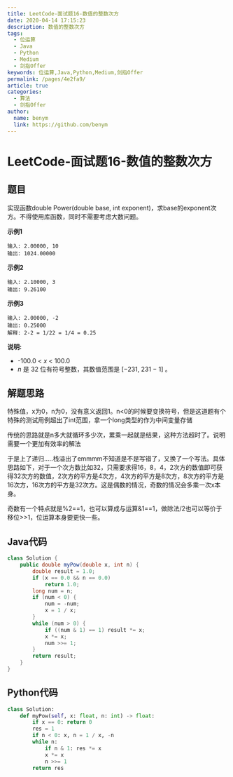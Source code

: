 ```yaml
---
title: LeetCode-面试题16-数值的整数次方
date: 2020-04-14 17:15:23
description: 数值的整数次方
tags: 
  - 位运算
  - Java
  - Python
  - Medium
  - 剑指Offer
keywords: 位运算,Java,Python,Medium,剑指Offer
permalink: /pages/4e2fa9/
article: true
categories: 
  - 算法
  - 剑指Offer
author: 
  name: benym
  link: https://github.com/benym
---
```


# LeetCode-面试题16-数值的整数次方

## 题目

实现函数double Power(double base, int exponent)，求base的exponent次方。不得使用库函数，同时不需要考虑大数问题。

 

**示例1**

```
输入: 2.00000, 10
输出: 1024.00000
```

**示例2**

```
输入: 2.10000, 3
输出: 9.26100
```

**示例3**

```
输入: 2.00000, -2
输出: 0.25000
解释: 2-2 = 1/22 = 1/4 = 0.25
```

**说明:**

- -100.0 < *x* < 100.0
- *n* 是 32 位有符号整数，其数值范围是 [−231, 231 − 1] 。

## 解题思路

特殊值，x为0，n为0，没有意义返回1。n<0的时候要变换符号，但是这道题有个特殊的测试用例超出了int范围，拿一个long类型的作为中间变量存储

传统的思路就是n多大就循环多少次，累乘一起就是结果，这种方法超时了。说明需要一个更加有效率的解法

于是上了递归.....栈溢出了emmmm不知道是不是写错了，又换了一个写法。具体思路如下，对于一个次方数比如32，只需要求得16，8，4，2次方的数值即可获得32次方的数值，2次方的平方是4次方，4次方的平方是8次方，8次方的平方是16次方，16次方的平方是32次方。这是偶数的情况，奇数的情况会多乘一次x本身。

奇数有一个特点就是%2==1，也可以算成与运算&1==1，做除法/2也可以等价于移位>>1，位运算本身要更快一些。

## Java代码

```java
class Solution {
    public double myPow(double x, int n) {
        double result = 1.0;
        if (x == 0.0 && n == 0.0)
            return 1.0;
        long num = n;
        if (num < 0) {
            num = -num;
            x = 1 / x;
        }
        while (num > 0) {
            if ((num & 1) == 1) result *= x;
            x *= x;
            num >>= 1;
        }
        return result;
    }
}
```

## Python代码

```python
class Solution:
    def myPow(self, x: float, n: int) -> float:
        if x == 0: return 0
        res = 1
        if n < 0: x, n = 1 / x, -n
        while n:
            if n & 1: res *= x
            x *= x
            n >>= 1
        return res
```

